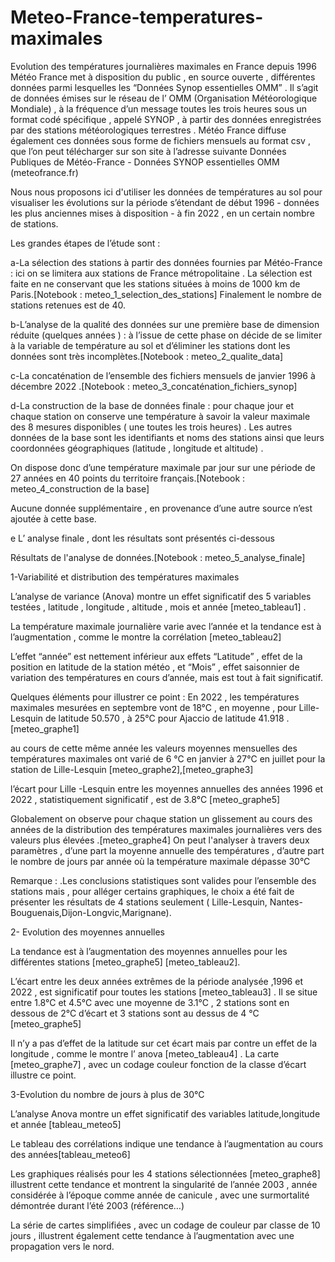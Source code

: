 # Meteo-France-temperatures-maximales
Evolution des températures journalières maximales en France depuis 1996
Météo France met à disposition du public , en source ouverte , différentes données parmi lesquelles  les “Données Synop essentielles OMM” . Il s’agit  de données émises sur le réseau de l’ OMM (Organisation Météorologique Mondiale) , à la fréquence d’un message toutes les trois heures sous un format codé spécifique , appelé SYNOP , à partir des données enregistrées par des stations météorologiques terrestres . 
Météo France diffuse également ces données sous forme de fichiers mensuels au format csv , que l’on peut télécharger sur son site à l’adresse suivante Données Publiques de Météo-France - Données SYNOP essentielles OMM (meteofrance.fr)

Nous nous proposons ici d'utiliser les données de températures au sol pour visualiser les évolutions sur la période s’étendant de début 1996 - données les plus anciennes mises à disposition - à fin 2022 , en un certain nombre de stations.

Les grandes étapes de l’étude sont :

a-La sélection des stations à partir des données fournies par Météo-France : ici on se limitera aux stations de France métropolitaine . La sélection est faite en ne conservant que les stations situées à moins de 1000 km de Paris.[Notebook : meteo_1_selection_des_stations]
Finalement le nombre de stations retenues est de 40.

b-L’analyse de la qualité des données sur une première base de dimension réduite (quelques années ) : à l’issue de cette phase on décide de se limiter à la variable de température au sol et d’éliminer les stations dont les données sont très incomplètes.[Notebook : meteo_2_qualite_data]

c-La concaténation de l’ensemble des fichiers mensuels de janvier 1996 à décembre 2022 .[Notebook : meteo_3_concaténation_fichiers_synop]

d-La construction de la base de données finale : pour chaque jour et chaque station on conserve une température à savoir la valeur maximale des 8 mesures disponibles ( une toutes les trois heures) . Les autres données de la base sont les identifiants et noms des stations ainsi que leurs coordonnées géographiques (latitude , longitude et altitude) .

On dispose donc d’une température maximale par jour sur une période de 27 années en 40 points du territoire français.[Notebook : meteo_4_construction de la base]

Aucune donnée supplémentaire , en provenance d’une autre source n’est ajoutée à cette base.


e L’ analyse finale , dont les résultats sont présentés ci-dessous
  
  

     
Résultats de l'analyse de données.[Notebook : meteo_5_analyse_finale]

  

1-Variabilité et distribution des températures maximales
   
L’analyse de variance (Anova) montre un effet significatif des 5 variables testées , latitude , longitude , altitude , mois et année [meteo_tableau1] . 
  
La température maximale journalière varie avec l’année et la tendance est à l’augmentation , comme le montre la corrélation  [meteo_tableau2]

L’effet “année” est nettement inférieur aux effets “Latitude” , effet de la position en latitude de la station météo , et “Mois” , effet saisonnier de variation des températures en cours d’année, mais est tout à fait significatif.

Quelques éléments pour illustrer ce point :
En 2022 , les températures maximales mesurées en septembre  vont de 18°C , en moyenne , pour Lille-Lesquin de latitude 50.570 ,  à 25°C  pour Ajaccio de latitude 41.918 . [meteo_graphe1]

au cours de cette même année les valeurs moyennes mensuelles des températures maximales ont varié de 6 °C en janvier à 27°C en juillet pour la station de Lille-Lesquin [meteo_graphe2],[meteo_graphe3]

l’écart pour  Lille -Lesquin entre les moyennes annuelles des années 1996 et 2022  , statistiquement significatif , est de 3.8°C [meteo_graphe5]


Globalement on observe pour chaque  station un glissement au cours des années  de la distribution des températures maximales journalières vers des valeurs plus élevées .[meteo_graphe4]
On peut l'analyser à travers deux paramètres , d’une part la moyenne annuelle des températures , d’autre part le nombre de jours par année où la température maximale dépasse 30°C

Remarque : .Les conclusions statistiques sont valides pour l’ensemble des stations mais , pour alléger certains graphiques, le choix a été fait de présenter les résultats de 4 stations seulement ( Lille-Lesquin, Nantes-Bouguenais,Dijon-Longvic,Marignane).

2- Evolution des moyennes annuelles

La tendance est à l’augmentation des moyennes annuelles pour les différentes stations [meteo_graphe5] [meteo_tableau2].

L’écart entre les deux  années extrêmes de la période analysée ,1996 et 2022 , est significatif pour toutes les stations [meteo_tableau3] . Il se situe entre 1.8°C et 4.5°C avec une moyenne de 3.1°C , 2 stations sont en dessous de 2°C d’écart et 3 stations sont au dessus de 4 °C [meteo_graphe5]

Il n’y a pas d’effet de la latitude sur cet écart mais par contre un effet de la longitude , comme le montre l’ anova [meteo_tableau4] . La carte [meteo_graphe7] , avec un codage couleur fonction de la classe d’écart illustre ce point.


3-Evolution du nombre de jours à plus de 30°C

L’analyse Anova montre un effet significatif des variables latitude,longitude et année [tableau_meteo5]

Le tableau des corrélations indique une tendance à l’augmentation au cours des années[tableau_meteo6]

Les graphiques réalisés pour les 4 stations sélectionnées [meteo_graphe8] illustrent cette tendance et montrent  la singularité de l’année 2003 , année considérée à l’époque comme année de canicule , avec une surmortalité démontrée durant l’été 2003 (référence…)

La série de cartes simplifiées , avec un codage de couleur par classe de 10 jours , illustrent également cette tendance à l’augmentation avec une propagation vers le nord.
